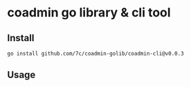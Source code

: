 # coadmin go library & cli tool

## Install

```bash
go install github.com/7c/coadmin-golib/coadmin-cli@v0.0.3
```

## Usage
